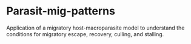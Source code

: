 # Parasit-mig-patterns
Application of a migratory host-macroparasite model to understand the conditions for migratory escape, recovery, culling, and stalling.
